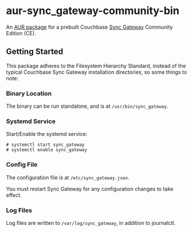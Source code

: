 # aur-sync_gateway-community-bin

An [AUR package](https://aur.archlinux.org/packages/sync_gateway-git/) for a prebuilt Couchbase [Sync Gateway](https://github.com/couchbase/sync_gateway) Community Edition (CE).

## Getting Started

This package adheres to the Filesystem Hierarchy Standard, instead of the typical Couchbase Sync Gateway installation directories, so some things to note:

### Binary Location

The binary can be run standalone, and is at `/usr/bin/sync_gateway`.

### Systemd Service

Start/Enable the systemd service:

```
# systemctl start sync_gateway
# systemctl enable sync_gateway
```

### Config File

The configuration file is at `/etc/sync_gateway.json`.

You must restart Sync Gateway for any configuration changes to take effect.

### Log Files

Log files are written to `/var/log/sync_gateway`, in addition to journalctl.
